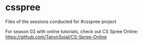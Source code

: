 # csspree
Files of the sessions conducted for #csspree project

For season 02 with online tutorials, check out
CS Spree Online: https://github.com/TanvirSojal/CS-Spree-Online
